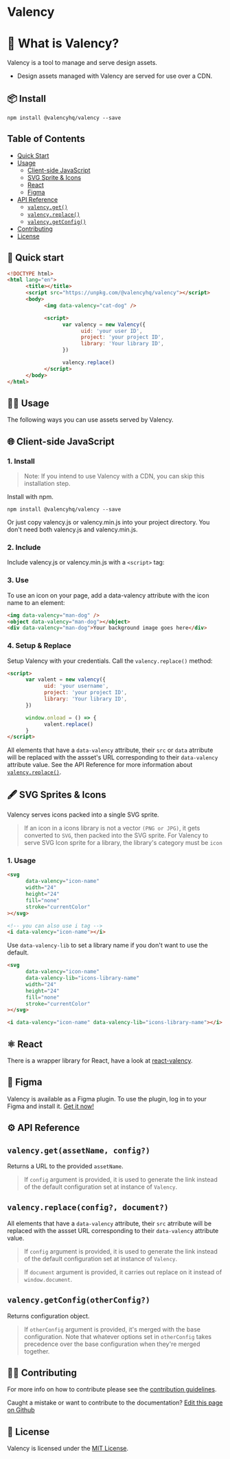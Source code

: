 # Valency

# 🤔 What is Valency?

Valency is a tool to manage and serve design assets.

- Design assets managed with Valency are served for use over a CDN.

## 📦 Install

```shell
npm install @valencyhq/valency --save
```

## Table of Contents

- [Quick Start](#quick-start)
- [Usage](#usage)
     - [Client-side JavaScript](#🌐-client-side-javascript)
     - [SVG Sprite & Icons](#🖋-svg-sprites-&-icons)
     - [React](#⚛️-react)
     - [Figma](#🎏-figma)
- [API Reference](#api-reference)
     - [`valency.get()`](#valencygetfn)
     - [`valency.replace()`](#valencyreplacefn)
     - [`valency.getConfig()`](#valencygetconfigfn)
- [Contributing](#contributing)
- [License](#license)

## 🧪 Quick start

```html
<!DOCTYPE html>
<html lang="en">
      <title></title>
      <script src="https://unpkg.com/@valencyhq/valency"></script>
      <body>
            <img data-valency="cat-dog" />

            <script>
                  var valency = new Valency({
                        uid: 'your user ID',
                        project: 'your project ID',
                        library: 'Your library ID',
                  })

                  valency.replace()
            </script>
      </body>
</html>
```

## 👨‍🎨 Usage

The following ways you can use assets served by Valency.

## 🌐 Client-side JavaScript

### 1. Install

> Note: If you intend to use Valency with a CDN, you can skip this installation step.

Install with npm.

```shell
npm install @valencyhq/valency --save
```

Or just copy valency.js or valency.min.js into your project directory. You don't need both valency.js and valency.min.js.

### 2. Include

Include valency.js or valency.min.js with a `<script>` tag:

### 3. Use

To use an icon on your page, add a data-valency attribute with the icon name to an element:

```html
<img data-valency="man-dog" />
<object data-valency="man-dog"></object>
<div data-valency="man-dog">Your background image goes here</div>
```

### 4. Setup & Replace

Setup Valency with your credentials. Call the `valency.replace()` method:

```html
<script>
      var valent = new valency({
            uid: 'your username',
            project: 'your project ID',
            library: 'Your library ID',
      })

      window.onload = () => {
            valent.replace()
      }
</script>
```

All elements that have a `data-valency` attribute, their `src` or `data` atrribute will be replaced with the assset's URL corresponding to their `data-valency` attribute value.
See the API Reference for more information about [`valency.replace()`](#valencyreplaceattrs).

## 🖋 SVG Sprites & Icons

Valency serves icons packed into a single SVG sprite.

> If an icon in a icons library is not a vector `(PNG or JPG)`, it gets converted to `SVG`, then packed into the SVG sprite.
> For Valency to serve SVG Icon sprite for a library, the library's category must be `icon`

### 1. Usage

```html
<svg
      data-valency="icon-name"
      width="24"
      height="24"
      fill="none"
      stroke="currentColor"
></svg>

<!-- you can also use i tag -->
<i data-valency="icon-name"></i>
```

Use `data-valency-lib` to set a library name if you don't want to use the default.

```html
<svg
      data-valency="icon-name"
      data-valency-lib="icons-library-name"
      width="24"
      height="24"
      fill="none"
      stroke="currentColor"
></svg>

<i data-valency="icon-name" data-valency-lib="icons-library-name"></i>
```

## ⚛️ React

There is a wrapper library for React, have a look at [react-valency](https://github.com/ValencyHQ/react/blob/master/LICENSE).

## 🎏 Figma

Valency is available as a Figma plugin. To use the plugin, log in to your Figma and install it. [Get it now!](https://www.figma.com/community/search?model_type=public_plugins&q=Valency)

## ⚙️ API Reference

## <span id="valencygetfn">`valency.get(assetName, config?)`</span>

Returns a URL to the provided `assetName`.

> If `config` argument is provided, it is used to generate the link instead of the default configuration set at instance of `Valency`.

## <span id="valencyreplacefn">`valency.replace(config?, document?)`</span>

All elements that have a `data-valency` attribute, their `src` atrribute will be replaced with the assset URL corresponding to their `data-valency` attribute value.

> If `config` argument is provided, it is used to generate the link instead of the default configuration set at instance of `Valency`.

> If `document` argument is provided, it carries out replace on it instead of `window.document`.

## <span id="valencygetconfigfn">`valency.getConfig(otherConfig?)`</span>

Returns configuration object.

> If `otherConfig` argument is provided, it's merged with the base configuration. Note that whatever options set in `otherConfig` takes precedence over the base configuration when they're merged together.

## 👨‍🔧 Contributing

For more info on how to contribute please see the [contribution guidelines](./CONTRIBUTING.md).

Caught a mistake or want to contribute to the documentation? [Edit this page on Github](./README.md)

## 🧾 License

Valency is licensed under the [MIT License](https://github.com/ValencyHQ/vanilla/blob/master/LICENSE).
